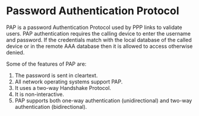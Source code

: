 # Password Authentication Protocol

PAP is a password Authentication Protocol used by PPP links to validate users. PAP authentication requires the calling device to enter the username and password. If the credentials match with the local database of the called device or in the remote AAA database then it is allowed to access otherwise denied. 

Some of the features of PAP are:   

1. The password is sent in cleartext.    
2. All network operating systems support PAP.     
3. It uses a two-way Handshake Protocol.      
4. It is non-interactive.      
5. PAP supports both one-way authentication (unidirectional) and two-way authentication (bidirectional).